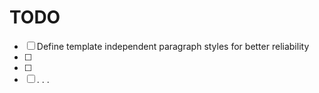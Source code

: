 
# TODO
- [ ] Define template independent paragraph styles for better reliability
- [ ] 
- [ ] 
- [ ] . . .
